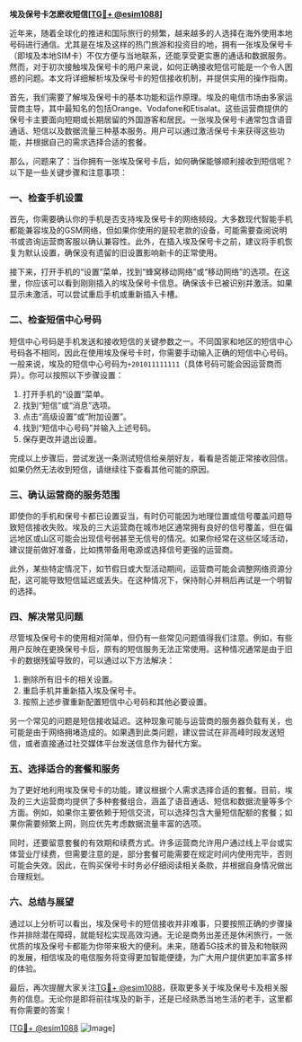 **埃及保号卡怎麽收短信[[TG💪+ @esim1088](https://t.me/s/esim1088)]**

近年来，随着全球化的推进和国际旅行的频繁，越来越多的人选择在海外使用本地号码进行通信。尤其是在埃及这样的热门旅游和投资目的地，拥有一张埃及保号卡（即埃及本地SIM卡）不仅方便与当地联系，还能享受更实惠的通话和数据服务。然而，对于初次接触埃及保号卡的用户来说，如何正确接收短信可能是一个令人困惑的问题。本文将详细解析埃及保号卡的短信接收机制，并提供实用的操作指南。

首先，我们需要了解埃及保号卡的基本功能和运作原理。埃及的电信市场由多家运营商主导，其中最知名的包括Orange、Vodafone和Etisalat。这些运营商提供的保号卡主要面向短期或长期居留的外国游客和居民。一张埃及保号卡通常包含语音通话、短信以及数据流量三种基本服务。用户可以通过激活保号卡来获得这些功能，并根据自己的需求选择合适的套餐。

那么，问题来了：当你拥有一张埃及保号卡后，如何确保能够顺利接收到短信呢？以下是一些关键步骤和注意事项：

### **一、检查手机设置**

首先，你需要确认你的手机是否支持埃及保号卡的网络频段。大多数现代智能手机都能兼容埃及的GSM网络，但如果你使用的是较老款的设备，可能需要查阅说明书或咨询运营商客服以确认兼容性。此外，在插入埃及保号卡之前，建议将手机恢复为默认设置，确保没有遗留的旧设置影响新卡的正常使用。

接下来，打开手机的“设置”菜单，找到“蜂窝移动网络”或“移动网络”的选项。在这里，你应该可以看到刚刚插入的埃及保号卡信息。确保该卡已被识别并激活。如果显示未激活，可以尝试重启手机或重新插入卡槽。

### **二、检查短信中心号码**

短信中心号码是手机发送和接收短信的关键参数之一。不同国家和地区的短信中心号码各不相同，因此在使用埃及保号卡时，你需要手动输入正确的短信中心号码。一般来说，埃及的短信中心号码为`+201011111111`（具体号码可能会因运营商而异）。你可以按照以下步骤设置：

1. 打开手机的“设置”菜单。
2. 找到“短信”或“消息”选项。
3. 点击“高级设置”或“附加设置”。
4. 找到“短信中心号码”并输入上述号码。
5. 保存更改并退出设置。

完成以上步骤后，尝试发送一条测试短信给亲朋好友，看看是否能正常接收回信。如果仍然无法收到短信，请继续往下查看其他可能的原因。

### **三、确认运营商的服务范围**

即使你的手机和保号卡都已设置妥当，有时仍可能因为地理位置或信号覆盖问题导致短信接收失败。埃及的三大运营商在城市地区通常拥有良好的信号覆盖，但在偏远地区或山区可能会出现信号弱甚至无信号的情况。如果你经常在这些区域活动，建议提前做好准备，比如携带备用电源或选择信号更强的运营商。

此外，某些特定情况下，如节假日或大型活动期间，运营商可能会调整网络资源分配，这可能导致短信延迟或丢失。在这种情况下，保持耐心并稍后再试是一个明智的选择。

### **四、解决常见问题**

尽管埃及保号卡的使用相对简单，但仍有一些常见问题值得我们注意。例如，有些用户反映在更换保号卡后，原有的短信服务无法正常使用。这种情况通常是由于旧卡的数据残留导致的，可以通过以下方法解决：

1. 删除所有旧卡的相关设置。
2. 重启手机并重新插入埃及保号卡。
3. 按照上述步骤重新配置短信中心号码和其他必要设置。

另一个常见的问题是短信接收延迟。这种现象可能与运营商的服务器负载有关，也可能是由于网络拥堵造成的。如果遇到此类问题，建议尝试在非高峰时段发送短信，或者直接通过社交媒体平台发送信息作为替代方案。

### **五、选择适合的套餐和服务**

为了更好地利用埃及保号卡的功能，建议根据个人需求选择合适的套餐。目前，埃及的三大运营商均提供了多种套餐组合，涵盖了语音通话、短信和数据流量等多个方面。例如，如果你主要依赖于短信交流，可以选择包含大量短信配额的套餐；如果你需要频繁上网，则应优先考虑数据流量丰富的选项。

同时，还要留意套餐的有效期和续费方式。许多运营商允许用户通过线上平台或实体营业厅续费，但需要注意的是，部分套餐可能需要在规定时间内使用完毕，否则可能会失效。因此，在购买保号卡时务必仔细阅读相关条款，并根据自身情况做出合理规划。

### **六、总结与展望**

通过以上分析可以看出，埃及保号卡的短信接收并非难事，只要按照正确的步骤操作并排除潜在障碍，就能轻松实现高效沟通。无论是商务出差还是休闲旅行，一张优质的埃及保号卡都能为你带来极大的便利。未来，随着5G技术的普及和物联网的发展，相信埃及的电信服务将变得更加智能便捷，为广大用户提供更加丰富多样的体验。

最后，再次提醒大家关注[TG💪+ @esim1088](https://t.me/s/esim1088)，获取更多关于埃及保号卡及相关服务的信息。无论你是即将前往埃及的新手，还是已经熟悉当地生活的老手，这里都有你需要的答案！

[[TG💪+ @esim1088](https://t.me/s/esim1088) ![Image](https://i.postimg.cc/4NQfJmqS/Snipaste-2025-05-13-00-14-12.png)]
